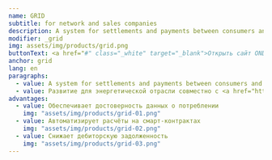 ```yaml
---
name: GRID
subtitle: for network and sales companies
description: A system for settlements and payments between consumers and suppliers of resources based on smart contracts
modifier: _grid
img: assets/img/products/grid.png
buttonText: <a href="#" class="_white" target="_blank">Открыть сайт ONDER.GRID</a>
anchor: grid
lang: en
paragraphs:
  - value: A system for settlements and payments between consumers and suppliers of resources based on smart contracts
  - value: Развитие для энергетической отрасли совместно с <a href="http://moselectro.ru/" target="_blank">Мосэлектро</a>.
advantages:
  - value: Обеспечивает достоверность данных о потреблении
    img: "assets/img/products/grid-01.png"
  - value: Автоматизирует расчёты на смарт-контрактах
    img: "assets/img/products/grid-02.png"
  - value: Снижает дебиторскую задолженность
    img: "assets/img/products/grid-03.png"
---
```

